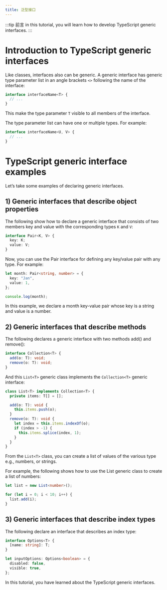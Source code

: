 ```yaml
---
title: 泛型接口
---
```


:::tip 前言
in this tutorial, you will learn how to develop TypeScript generic interfaces.
:::

# Introduction to TypeScript generic interfaces

Like classes, interfaces also can be generic. A generic interface has generic type parameter list in an angle brackets `<>` following the name of the interface:

```ts
interface interfaceName<T> {
  // ...
}
```

This make the type parameter `T` visible to all members of the interface.

The type parameter list can have one or multiple types. For example:

```ts
interface interfaceName<U, V> {
  // ...
}
```

# TypeScript generic interface examples

Let’s take some examples of declaring generic interfaces.

## 1) Generic interfaces that describe object properties

The following show how to declare a generic interface that consists of two members key and value with the corresponding types `K` and `V`:

```ts
interface Pair<K, V> {
  key: K;
  value: V;
}
```

Now, you can use the Pair interface for defining any key/value pair with any type. For example:

```ts
let month: Pair<string, number> = {
  key: "Jan",
  value: 1,
};

console.log(month);
```

In this example, we declare a month key-value pair whose key is a string and value is a number.

## 2) Generic interfaces that describe methods

The following declares a generic interface with two methods add() and remove():

```ts
interface Collection<T> {
  add(o: T): void;
  remove(o: T): void;
}
```

And this `List<T>` generic class implements the `Collection<T>` generic interface:

```ts
class List<T> implements Collection<T> {
  private items: T[] = [];

  add(o: T): void {
    this.items.push(o);
  }
  remove(o: T): void {
    let index = this.items.indexOf(o);
    if (index > -1) {
      this.items.splice(index, 1);
    }
  }
}
```

From the `List<T>` class, you can create a list of values of the various type e.g., numbers, or strings.

For example, the following shows how to use the List<T> generic class to create a list of numbers:

```ts
let list = new List<number>();

for (let i = 0; i < 10; i++) {
  list.add(i);
}
```

## 3) Generic interfaces that describe index types

The following declare an interface that describes an index type:

```ts
interface Options<T> {
  [name: string]: T;
}

let inputOptions: Options<boolean> = {
  disabled: false,
  visible: true,
};
```

In this tutorial, you have learned about the TypeScript generic interfaces.
